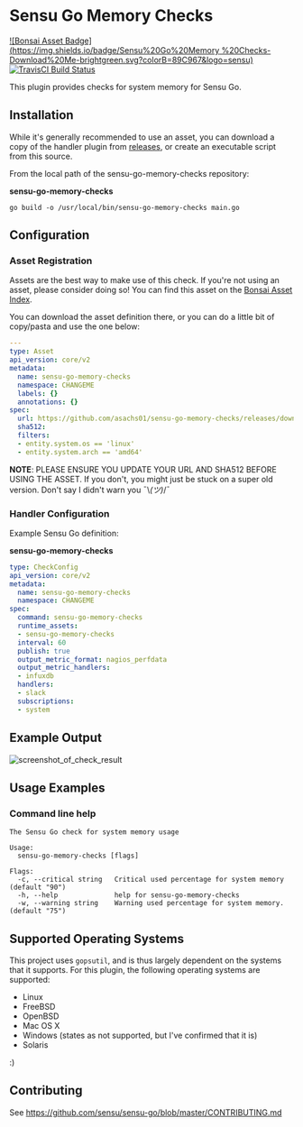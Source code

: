 # Sensu Go Memory  Checks
[![Bonsai Asset Badge](https://img.shields.io/badge/Sensu%20Go%20Memory %20Checks-Download%20Me-brightgreen.svg?colorB=89C967&logo=sensu)](https://bonsai.sensu.io/assets/asachs01/sensu-go-memory-checks) [![TravisCI Build Status](https://travis-ci.org/asachs01/sensu-go-memory-checks.svg?branch=master)](https://travis-ci.org/asachs01/sensu-go-memory-checks)

This plugin provides checks for system memory for Sensu Go. 

## Installation

While it's generally recommended to use an asset, you can download a copy of the handler plugin from [releases][1],
or create an executable script from this source.

From the local path of the sensu-go-memory-checks repository:

**sensu-go-memory-checks**
```
go build -o /usr/local/bin/sensu-go-memory-checks main.go
```

## Configuration

### Asset Registration

Assets are the best way to make use of this check. If you're not using an asset, please consider doing so! You can find this asset on the [Bonsai Asset Index](https://bonsai.sensu.io/assets/asachs01/sensu-go-memory-checks).

You can download the asset definition there, or you can do a little bit of copy/pasta and use the one below:

```yml
---
type: Asset
api_version: core/v2
metadata:
  name: sensu-go-memory-checks
  namespace: CHANGEME
  labels: {}
  annotations: {}
spec:
  url: https://github.com/asachs01/sensu-go-memory-checks/releases/download/0.0.1/sensu-go-memory-checks_0.0.1_linux_amd64.tar.gz
  sha512: 
  filters:
  - entity.system.os == 'linux'
  - entity.system.arch == 'amd64'
```

**NOTE**: PLEASE ENSURE YOU UPDATE YOUR URL AND SHA512 BEFORE USING THE ASSET. If you don't, you might just be stuck on a super old version. Don't say I didn't warn you ¯\\_(ツ)_/¯

### Handler Configuration

Example Sensu Go definition:

**sensu-go-memory-checks**
```yml
type: CheckConfig
api_version: core/v2
metadata:
  name: sensu-go-memory-checks
  namespace: CHANGEME
spec:
  command: sensu-go-memory-checks
  runtime_assets:
  - sensu-go-memory-checks
  interval: 60
  publish: true
  output_metric_format: nagios_perfdata
  output_metric_handlers:
  - infuxdb
  handlers:
  - slack
  subscriptions:
  - system
```

## Example Output

![screenshot_of_check_result](http://share.sachshaus.net/ddbeec586345/Screen%252520Shot%2525202019-07-29%252520at%25252011.05.48%252520PM.png)

## Usage Examples

### Command line help

```
The Sensu Go check for system memory usage

Usage:
  sensu-go-memory-checks [flags]

Flags:
  -c, --critical string   Critical used percentage for system memory (default "90")
  -h, --help              help for sensu-go-memory-checks
  -w, --warning string    Warning used percentage for system memory. (default "75")

```

## Supported Operating Systems

This project uses `gopsutil`, and is thus largely dependent on the systems that it supports. For this plugin, the following operating systems are supported:

* Linux
* FreeBSD
* OpenBSD
* Mac OS X
* Windows (states as not supported, but I've confirmed that it is)
* Solaris

:)

## Contributing

See https://github.com/sensu/sensu-go/blob/master/CONTRIBUTING.md

[1]: https://github.com/asachs01/sensu-go-memory-checks/releases
